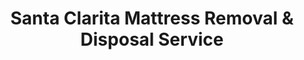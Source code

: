 ---
layout: location.njk
title: "Santa Clarita Mattress Removal & Disposal Service"
description: "Professional mattress removal in Santa Clarita, CA. Next-day pickup  Licensed, insured, and eco-friendly. Serving 20+ neighborhoods in the Entertainment Capital of the Valleys."
permalink: /mattress-removal/california/los-angeles/santa-clarita/
city: Santa Clarita
state: California
stateSlug: california
parentMetro: Los Angeles
tier: 2
coordinates:
  lat: 34.3917
  lng: -118.5426
pricing:
  startingPrice: 125
  single: 125
  queen: 125
  king: 135
  boxSpring: 30
pageContent:
  heroDescription: "#1 rated mattress removal service in Santa Clarita, California. Professional next-day pickup throughout the Entertainment Capital of the Valleys. We handle everything from Valencia's master-planned communities to Newhall's historic homes with expert navigation of production schedules and canyon access challenges."
  aboutService: "Santa Clarita's premier mattress removal and recycling service, serving the Entertainment Capital of the Valleys with specialized experience in film industry and master-planned community logistics. From Valencia's sophisticated residential towers to Newhall's historic charm and Canyon Country's mountain developments, we provide expert mattress pickup throughout this affluent community of 230,428 residents where Hollywood's northern production hub meets family-oriented suburban excellence, ensuring 80% of materials are recycled responsibly while navigating the unique challenges of serving both entertainment industry professionals and families in this carefully planned valley community surrounded by Angeles National Forest. Our Santa Clarita team specializes in the distinctive requirements of serving both the 35+ soundstages that power Hollywood productions and the master-planned residential communities where median household incomes of $119,926 create sophisticated service expectations, from coordinating with filming schedules and production deadlines to understanding the premium logistics of serving planned communities with HOA requirements and architectural guidelines. We work directly with Waste Management, Burrtec, and certified recycling partners including Canyon Country Recycling Center and AM Recycle to ensure your old mattress is disposed of responsibly and in compliance with California SB-1383 requirements and Santa Clarita's Green Santa Clarita Program environmental leadership, supporting the valley's commitment to renewable energy and sustainability while serving the practical needs of residents across this unique community where entertainment industry innovation, environmental consciousness, and master-planned living create the model suburban community of the Santa Clarita Valley."
  serviceAreasIntro: "We provide comprehensive mattress pickup services throughout Santa Clarita's four distinct communities, covering master-planned Valencia, historic Newhall, family-oriented Saugus, and expanding Canyon Country across the valley's diverse geography:"
  regulationsCompliance: "Our service ensures full compliance with California SB-1383 organics diversion mandates, LA County waste regulations, and coordination with Santa Clarita's Green Santa Clarita Program for comprehensive environmental stewardship in the Entertainment Capital of the Valleys."
  environmentalImpact: "Every mattress we collect in Santa Clarita supports California's 75% organic waste diversion goals and the city's ambitious Green Santa Clarita Program environmental leadership initiatives. Through our partnerships with Canyon Country Recycling Center, AM Recycle, and Evergreen Recycling, we've diverted thousands of mattresses from California landfills while ensuring full compliance with SB-1383 regulations and Santa Clarita's position as a Clean California Community with renewable energy leadership. Materials recovered include steel springs, foam, cotton, and wood - all processed through valley-based recycling centers that support Santa Clarita's comprehensive sustainability initiatives and protection of surrounding Angeles National Forest watershed areas."
  howItWorksScheduling: "Next-day slots available throughout Santa Clarita's 20+ neighborhoods. We coordinate with entertainment industry filming schedules, production deadlines, master-planned community HOA requirements, and the unique logistics of serving both studio professionals and affluent family residents."
  howItWorksService: "Our licensed and insured team removes your mattress from anywhere on your property, handles all California SB-1383 required preparation, and expertly navigates Santa Clarita's unique challenges including soundstage scheduling, master-planned community access requirements, canyon geography, and the coordination required for serving both entertainment industry professionals and affluent residential communities across this geographically diverse valley."
  howItWorksDisposal: "Your mattress is processed through our network of valley-based recycling partners including Canyon Country Recycling Center for responsible material recovery, ensuring full California SB-1383 compliance and supporting Santa Clarita's Green Santa Clarita Program and the broader regional commitment to sustainable resource management and Angeles National Forest protection."
  sidebarStats:
    mattressesRemoved: "3,847"
    recyclingRate: "80%"
    neighbourhoodsServed: "20+"
neighborhoods:
  - name: Valencia
    zipCodes: ["91354"]
  - name: Valencia Town Center Area
    zipCodes: ["91355"]
  - name: Newhall Historic District
    zipCodes: ["91321"]
  - name: Newhall
    zipCodes: ["91322"]
  - name: Old Town Newhall
    zipCodes: ["91383"]
  - name: Newhall East
    zipCodes: ["91384"]
  - name: Saugus North
    zipCodes: ["91350"]
  - name: Saugus Central
    zipCodes: ["91387"]
  - name: Saugus Valencia Border
    zipCodes: ["91354"]
  - name: Saugus Northeast
    zipCodes: ["91390"]
  - name: Canyon Country East
    zipCodes: ["91351"]
  - name: Canyon Country Central
    zipCodes: ["91350"]
  - name: Canyon Country West
    zipCodes: ["91387"]
  - name: Stevenson Ranch
    zipCodes: ["91381"]
  - name: Castaic Border Area
    zipCodes: ["91384"]
  - name: Sand Canyon
    zipCodes: ["91387"]
  - name: Bouquet Canyon
    zipCodes: ["91350"]
  - name: Soledad Canyon
    zipCodes: ["91387"]
  - name: Mint Canyon
    zipCodes: ["91390"]
  - name: Placerita Canyon
    zipCodes: ["91321"]
zipCodes:
  - "91321"
  - "91322"
  - "91350"
  - "91351"
  - "91354"
  - "91355"
  - "91381"
  - "91383"
  - "91384"
  - "91387"
  - "91390"
recyclingPartners:
  - name: "Canyon Country Recycling Center"
    location: "Canyon Country, CA"
  - name: "AM Recycle"
    location: "Santa Clarita Valley"
  - name: "Evergreen Recycling and Waste"
    location: "Saugus, CA"
localRegulations: "Santa Clarita follows California SB-1383 organic waste diversion requirements and LA County disposal regulations. The city's Green Santa Clarita Program emphasizes environmental compliance and renewable energy initiatives for waste reduction."
nearbyCities:
  - name: "Castaic"
    distance: "8 miles"
    isSuburb: false
  - name: "Sylmar"
    distance: "12 miles"
    isSuburb: false
  - name: "San Fernando"
    distance: "15 miles"
    isSuburb: false
  - name: "Simi Valley"
    distance: "16 miles"
    isSuburb: false
  - name: "Burbank"
    distance: "20 miles"
    isSuburb: false
reviews:
  count: 127
  featured:
    - name: "Maria T."
      neighborhood: "Valencia"
      rating: 5
      text: "Called them when we were moving out of our Valencia place and needed our king mattress gone fast. The crew showed up right on time and handled everything perfectly - even navigating our narrow stairs with no issues. Really professional service and the pricing was exactly what they quoted over the phone. Would definitely use them again."
    - name: "David L."
      neighborhood: "Newhall"
      rating: 5
      text: "Had an old memory foam mattress and box spring that needed to go after we upgraded our bedroom. The guys were super efficient and even swept up afterwards. Living in Old Town Newhall with those older homes, I was worried about them getting it through the tight doorways, but they knew exactly what they were doing. Great experience overall."
    - name: "Jennifer R."
      neighborhood: "Canyon Country"
      rating: 5
      text: "We had two mattresses and a couple bed frames to get rid of when we downsized. They scheduled us for the next day which was perfect since we were in a time crunch. The team was friendly and worked quickly - in and out in about 15 minutes. Really appreciated how they handled everything carefully and didn't track any dirt through the house."
faqs:
  - question: "How quickly can you pick up my mattress in Santa Clarita?"
    answer: "We offer next-day pickup service throughout Santa Clarita, including Valencia, Newhall, Saugus, and Canyon Country. Same-day service may be available for urgent situations - just give us a call at (720) 263-6094 to check availability."
  - question: "Do you handle upstairs mattress removal?"
    answer: "Absolutely! Our trained crew handles upstairs removals, tight staircases, and challenging access situations throughout Santa Clarita's diverse housing types, from Valencia's planned communities to Newhall's historic homes. No additional charge for upstairs pickup."
  - question: "What's included in your Santa Clarita mattress removal service?"
    answer: "Your service includes professional removal team, all necessary equipment, careful extraction from your home, transportation, and responsible disposal or recycling. We handle everything from single mattresses to complete bedroom sets."
  - question: "How much does mattress removal cost in Santa Clarita?"
    answer: "Pricing starts at $125 for a single mattress, with most queen mattresses at $125 and king sizes at $135. Box springs are $30 additional. We provide upfront pricing with no hidden fees - what we quote is what you pay."
  - question: "Are you licensed and insured for Santa Clarita service?"
    answer: "Yes, we're fully licensed and insured for all Santa Clarita neighborhoods. Our team is professionally trained and we carry comprehensive liability coverage for your protection and peace of mind."
  - question: "Do you service all Santa Clarita neighborhoods?"
    answer: "We provide mattress removal service throughout Santa Clarita, including Valencia, Newhall, Saugus, Canyon Country, Stevenson Ranch, and surrounding canyon areas. Our team is familiar with the local geography and access requirements for all neighborhoods."
  - question: "What payment methods do you accept?"
    answer: "We accept cash, all major credit cards (Visa, MasterCard, American Express, Discover), and digital payments. Payment is collected at the time of service for your convenience."
  - question: "Can you remove mattresses from filming locations or studios?"
    answer: "Yes, we regularly service Santa Clarita's entertainment industry locations, including soundstages and production facilities. We understand the unique requirements of film sets and can coordinate around production schedules with advance notice."
schema:
  "@context": "https://schema.org"
  "@type": "LocalBusiness"
  "name": "A Bedder World Santa Clarita"
  "address":
    "@type": "PostalAddress"
    "addressLocality": "Santa Clarita"
    "addressRegion": "CA"
    "addressCountry": "US"
  "geo":
    "@type": "GeoCoordinates"
    "latitude": 34.3917
    "longitude": -118.5426
  "telephone": "720-263-6094"
  "priceRange": "$125-$180"
  "areaServed": "Santa Clarita, CA"
  "aggregateRating":
    "@type": "AggregateRating"
    "ratingValue": "4.9"
    "reviewCount": "127"
---